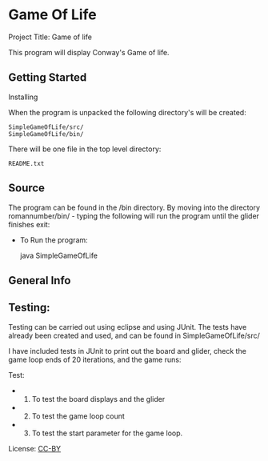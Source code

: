 # Game Of Life


Project Title: Game of life

This program will display Conway's Game of life.


## Getting Started
 
Installing

When the program is unpacked the following directory's will be created:

 	SimpleGameOfLife/src/
	SimpleGameOfLife/bin/

There will be one file in the top level directory:
	 
	README.txt
 
## Source

The program can be found in the /bin directory. By moving into the 
directory romannumber/bin/ - typing the following will run the program
until the glider finishes exit:

* To Run the program: 

 	java SimpleGameOfLife
 

## General Info

## Testing:

Testing can be carried out using eclipse and using JUnit. The tests have
already been created and used, and can be found in SimpleGameOfLife/src/
 
I have included tests in JUnit to print out the board and glider, check the game loop ends of 20 iterations, and the game runs:

Test:

 * 1. To test the board displays and the glider
 * 2. To test the game loop count
 * 3. To test the start parameter for the game loop.

License: 
[CC-BY](https://creativecommons.org/licenses/by/3.0/) 
 

 
 


 

